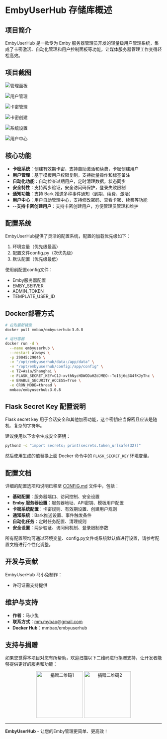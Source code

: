 # EmbyUserHub 存储库概述

## 项目简介

EmbyUserHub 是一款专为 Emby 服务器管理员开发的轻量级用户管理系统，集成了卡密激活、自动化管理和用户控制面板等功能，让媒体服务器管理工作变得轻松高效。

## 项目截图

![管理面板](image/A1.png)

![用户管理](image/A2.png)

![卡密管理](image/A3.png)

![卡密创建](image/A4.png)

![系统设置](image/A6.png)

![用户中心](image/A7.png)

## 核心功能

- **卡密系统**：创建有效期卡密，支持自助激活和续费，卡密创建用户
- **用户管理**：基于模板用户权限复制，支持批量操作和标签备注
- **自动化功能**：自动检查过期用户，定时清理数据，状态同步
- **安全特性**：支持两步验证，安全访问码保护，登录失败限制
- **通知功能**：支持 Bark 推送多种事件通知（到期、续费、激活）
- **用户中心**：用户自助管理中心，支持修改密码、查看卡密、续费等功能
- --**支持卡密创建用户**：支持卡密创建用户，方便管理员管理和维护

## 配置系统

EmbyUserHub提供了灵活的配置系统，配置的加载优先级如下：
1. 环境变量（优先级最高）
2. 配置文件config.py（次优先级）
3. 默认配置（优先级最低）

使用前配置config文件：
- Emby服务器配置
- EMBY_SERVER
- ADMIN_TOKEN
- TEMPLATE_USER_ID

## Docker部署方式

```bash
# 拉取最新镜像
docker pull mmbao/embyuserhub:3.0.8

# 运行容器
docker run -d \
  --name embyuserhub \
  --restart always \
  -p 29045:29045 \
  -v "/opt/embyuserhub/data:/app/data" \
  -v "/opt/embyuserhub/config:/app/config" \
  -e TZ=Asia/Shanghai \
  -e FLASK_SECRET_KEY=C1J-xvthNycHDWODaHZdJMEO--ToI5j6q3G4fKJyThc \
  -e ENABLE_SECURITY_ACCESS=True \
  -e CRON_MODE=thread \
  mmbao/embyuserhub:3.0.8
```
## Flask Secret Key 配置说明

Flask secret key 用于会话安全和其他加密功能，这个密钥应当保密且应该是随机、复杂的字符串。

建议使用以下命令生成安全密钥：
```bash
python3 -c "import secrets; print(secrets.token_urlsafe(32))"
```

然后使用生成的值替换上面 Docker 命令中的 `FLASK_SECRET_KEY` 环境变量。

## 配置文档

详细的配置选项和说明已移至 [CONFIG.md](CONFIG.md) 文件中，包括：

- **基础配置**：服务器端口、访问控制、安全设置
- **Emby 服务器设置**：服务器地址、API密钥、模板用户配置
- **卡密系统配置**：卡密规则、有效期设置、创建用户规则
- **通知系统**：Bark推送设置、事件触发条件
- **自动化任务**：定时任务配置、清理规则
- **安全设置**：两步验证、访问码机制、登录限制参数

所有配置项均可通过环境变量、config.py文件或系统默认值进行设置，请参考配置文档进行个性化调整。

## 开发与贡献

EmbyUserHub 马小兔制作：
- 许可证需支持提供

## 维护与支持

- **作者**：马小兔
- **联系方式**：mm.mybao@gmail.com
- **Docker Hub**：mmbao/embyuserhub

## 支持与捐赠

如果您觉得本项目对您有所帮助，欢迎扫描以下二维码进行捐赠支持，让开发者能够提供更好的服务和功能：

<div align="center">
  <img src="image/捐赠/IMG_4253-0.JPG" alt="捐赠二维码1" width="150"/>
  <img src="image/捐赠/IMG_4316.JPG" alt="捐赠二维码2" width="150"/>
</div>

---

**EmbyUserHub** - 让您的Emby管理更简单、更高效！